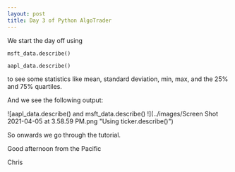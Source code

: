 ```yaml
---
layout: post
title: Day 3 of Python AlgoTrader
---
```


We start the day off using 


`msft_data.describe()`
 
 
`aapl_data.describe()`


to see some statistics like mean, standard deviation, min, max, and the 25% and 75% quartiles.

And we see the following output:


![aapl_data.describe() and msft_data.describe() !](../images/Screen Shot 2021-04-05 at 3.58.59 PM.png "Using ticker.describe()")


So onwards we go through the tutorial.


Good afternoon from the Pacific


Chris
